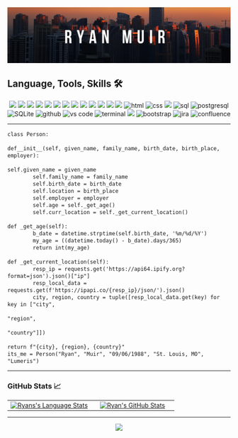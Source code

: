 <img src="./headerPic.png" alt="name banner" />

## Language, Tools, Skills 🛠

<div align="center">
<img src="https://img.shields.io/badge/Java-Programming-orange?style=flat&logo=java" />
<img src="https://img.shields.io/badge/C%23-Developer-blue?style=flat&logo=c-sharp" />
<img src="https://img.shields.io/badge/.NET-5C2D91?style=for-the-badge&logo=.net&logoColor=white" />
<img src="https://img.shields.io/badge/python-3670A0?style=for-the-badge&logo=python&logoColor=ffdd54" />
<img src="https://img.shields.io/badge/JavaScript-F7DF1E?style=for-the-badge&logo=javascript&logoColor=black"/>
<img src="https://img.shields.io/badge/c++-%2300599C.svg?style=for-the-badge&logo=c%2B%2B&logoColor=white" />
<img src="https://img.shields.io/badge/PowerShell-%235391FE.svg?style=for-the-badge&logo=powershell&logoColor=white" />
<img src="https://img.shields.io/badge/git-%23F05033.svg?style=for-the-badge&logo=git&logoColor=white" />
<img src="https://img.shields.io/badge/docker-%230db7ed.svg?style=for-the-badge&logo=docker&logoColor=white" />
<img src="https://img.shields.io/badge/pandas-%23150458.svg?style=for-the-badge&logo=pandas&logoColor=white" />
<img src="https://img.shields.io/badge/bitbucket-%230047B3.svg?style=for-the-badge&logo=bitbucket&logoColor=white" />
<img src="https://img.shields.io/badge/AWS-%23FF9900.svg?style=for-the-badge&logo=amazon-aws&logoColor=white" />
<img src="https://img.shields.io/badge/mysql-%2300000f.svg?style=for-the-badge&logo=mysql&logoColor=white" />
<img src="https://img.shields.io/badge/HTML-E34F26?style=for-the-badge&logo=html5&logoColor=white" alt="html" />
<img src="https://img.shields.io/badge/css-1572B6?style=for-the-badge&logo=css3&logoColor=white" alt="css" />
<img src="https://img.shields.io/badge/markdown-%23000000.svg?style=for-the-badge&logo=markdown&logoColor=white" />
<img src="https://img.shields.io/badge/SQL-407AFC?style=for-the-badge&logo=icloud&logoColor=white" alt="sql" />
<img src="https://img.shields.io/badge/postgresql-336791?style=for-the-badge&logo=postgresql&logoColor=white" alt="postgresql" />
<img src="https://img.shields.io/badge/sqlite-003B57?style=for-the-badge&logo=sqlite&logoColor=white" alt="SQLite" />
<img src="https://img.shields.io/badge/GitHub-100000?style=for-the-badge&logo=github&logoColor=white" alt="github" />
<img src="https://img.shields.io/badge/vs%20code-007ACC?style=for-the-badge&logo=visual%20studio%20code&logoColor=white" alt="vs code" />
<img src="https://img.shields.io/badge/Windows%20Terminal-%234D4D4D.svg?style=for-the-badge&logo=windows-terminal&logoColor=white" alt="terminal" />
<img src="https://img.shields.io/badge/Postman-FF6C37?style=for-the-badge&logo=postman&logoColor=white" />
<img src="https://img.shields.io/badge/bootstrap-7952B3?style=for-the-badge&logo=bootstrap&logoColor=white" alt="bootstrap" />
<img src="https://img.shields.io/badge/jira-0052CC?style=for-the-badge&logo=jira&logoColor=white" alt="jira" />
<img src="https://img.shields.io/badge/confluence-172B4D?style=for-the-badge&logo=confluence&logoColor=white" alt="confluence" />
</div>

---

<p align="left">

    class Person:

    def__init__(self, given_name, family_name, birth_date, birth_place, employer):

    self.given_name = given_name
            self.family_name = family_name
            self.birth_date = birth_date
            self.location = birth_place
            self.employer = employer
            self.age = self._get_age()
            self.curr_location = self._get_current_location()

    def _get_age(self):
            b_date = datetime.strptime(self.birth_date, '%m/%d/%Y')
            my_age = ((datetime.today() - b_date).days/365)
            return int(my_age)

    def _get_current_location(self):
            resp_ip = requests.get('https://api64.ipify.org?format=json').json()["ip"]
            resp_local_data = requests.get(f'https://ipapi.co/{resp_ip}/json/').json()
            city, region, country = tuple([resp_local_data.get(key) for key in ["city",
                                                                                "region",
                                                                                "country"]])

    return f"{city}, {region}, {country}"
    its_me = Person("Ryan", "Muir", "09/06/1988", "St. Louis, MO", "Lumeris")

</p>

---

### GitHub Stats 📈

<div align="center">
  <table width="100%">
    <tbody>
      <tr>
        <td width="50%" style="border: none !important;">
        <div align="center" width="100%">
          <a href="https://github.com/ramuir">
            <img src="https://github-readme-stats.vercel.app/api/top-langs/?username=ramuir&hide=ruby&layout=compact&hide_border=true&langs_count=6" alt="Ryans's Language Stats" vertical-align="middle"/>
          </a>
        </div>
        </td>
        <td width="50%" style="border: none !important;">
        <div align="center" width="100%">
          <a href="https://github.com/ramuir">
            <img src="https://github-readme-stats.vercel.app/api?username=ramuir&show_icons=true&hide=stars&hide_border=true" alt="Ryan's GitHub Stats" vertical-align="middle"/>
          </a>
        </div>
        </td>
      </tr>
    </tbody>
  <table>
<div>

---

<div align='center'>

![](https://komarev.com/ghpvc/?username=ramuir&label=Profile+Views)

</div>
